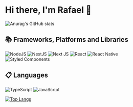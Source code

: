 # Hi there, I'm Rafael 👋

![Anurag's GitHub stats](https://github-readme-stats-rrafaelc.vercel.app/api?username=rrafaelc&show_icons=true&theme=radical)                         
## 📚 Frameworks, Platforms and Libraries
<!-- https://home.aveek.io/GitHub-Profile-Badges/ -->
<!-- https://badges.pages.dev/ -->
![NodeJS](https://img.shields.io/badge/node.js-6DA55F?style=for-the-badge&logo=node.js&logoColor=white)
![NestJS](https://img.shields.io/badge/NestJS-E0234E.svg?style=for-the-badge&logo=NestJS&logoColor=white)
![Next JS](https://img.shields.io/badge/Next-black?style=for-the-badge&logo=next.js&logoColor=white)
![React](https://img.shields.io/badge/react-%2320232a.svg?style=for-the-badge&logo=react&logoColor=%2361DAFB)
![React Native](https://img.shields.io/badge/react_native-%2320232a.svg?style=for-the-badge&logo=react&logoColor=%2361DAFB)
![Styled Components](https://img.shields.io/badge/styled--components-DB7093?style=for-the-badge&logo=styled-components&logoColor=white)

## 📋 Languages

![TypeScript](https://img.shields.io/badge/typescript-%23007ACC.svg?style=for-the-badge&logo=typescript&logoColor=white)
![JavaScript](https://img.shields.io/badge/JavaScript-F7DF1E.svg?style=for-the-badge&logo=JavaScript&logoColor=black)

[![Top Langs](https://github-readme-stats-rrafaelc.vercel.app/api/top-langs/?username=rrafaelc&layout=compact)](https://github.com/anuraghazra/github-readme-stats)


<!-- ### Hi there 👋

![Anurag's GitHub stats](https://github-readme-stats.vercel.app/api?username=rrafaelc&show_icons=true&theme=radical)

[![Top Langs](https://github-readme-stats.vercel.app/api/top-langs/?username=rrafaelc&layout=compact)](https://github.com/anuraghazra/github-readme-stats)


**rrafaelc/rrafaelc** is a ✨ _special_ ✨ repository because its `README.md` (this file) appears on your GitHub profile.

Here are some ideas to get you started:

- 🔭 I’m currently working on ...
- 🌱 I’m currently learning ...
- 👯 I’m looking to collaborate on ...
- 🤔 I’m looking for help with ...
- 💬 Ask me about ...
- 📫 How to reach me: ...
- 😄 Pronouns: ...
- ⚡ Fun fact: ...
-->
